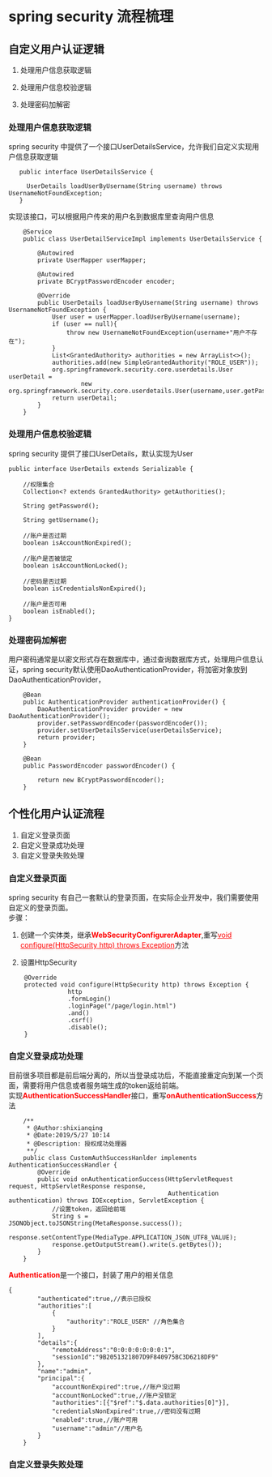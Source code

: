 # spring security 流程梳理

## 自定义用户认证逻辑

   1. 处理用户信息获取逻辑
   
   2. 处理用户信息校验逻辑
   
   3. 处理密码加解密
   
### 处理用户信息获取逻辑

   spring security 中提供了一个接口UserDetailsService，允许我们自定义实现用户信息获取逻辑
       
       public interface UserDetailsService {
       
       	 UserDetails loadUserByUsername(String username) throws UsernameNotFoundException;
       }
    
   实现该接口，可以根据用户传来的用户名到数据库里查询用户信息
        
        @Service
        public class UserDetailServiceImpl implements UserDetailsService {
        
            @Autowired
            private UserMapper userMapper;
        
            @Autowired
            private BCryptPasswordEncoder encoder;
        
            @Override
            public UserDetails loadUserByUsername(String username) throws UsernameNotFoundException {
                User user = userMapper.loadUserByUsername(username);
                if (user == null){
                    throw new UsernameNotFoundException(username+"用户不存在");
                }
                List<GrantedAuthority> authorities = new ArrayList<>();
                authorities.add(new SimpleGrantedAuthority("ROLE_USER"));
                org.springframework.security.core.userdetails.User userDetail =
                        new org.springframework.security.core.userdetails.User(username,user.getPassword(),authorities);
                return userDetail;
            }
        }


### 处理用户信息校验逻辑

   spring security 提供了接口UserDetails，默认实现为User
    
    public interface UserDetails extends Serializable {
        
        //权限集合
        Collection<? extends GrantedAuthority> getAuthorities();
    
        String getPassword();
    
        String getUsername();
    
        //账户是否过期
        boolean isAccountNonExpired();
    
        //账户是否被锁定
        boolean isAccountNonLocked();
    
        //密码是否过期
        boolean isCredentialsNonExpired();
    
        //账户是否可用
        boolean isEnabled();
    }
    
### 处理密码加解密
    
   用户密码通常是以密文形式存在数据库中，通过查询数据库方式，处理用户信息认证，spring security默认使用DaoAuthenticationProvider，将加密对象放到DaoAuthenticationProvider，
        
        @Bean
        public AuthenticationProvider authenticationProvider() {
            DaoAuthenticationProvider provider = new DaoAuthenticationProvider();
            provider.setPasswordEncoder(passwordEncoder());
            provider.setUserDetailsService(userDetailsService);
            return provider;
        }
    
        @Bean
        public PasswordEncoder passwordEncoder() {
    
            return new BCryptPasswordEncoder();
        }

## 个性化用户认证流程

1. 自定义登录页面
2. 自定义登录成功处理
3. 自定义登录失败处理

### 自定义登录页面
spring security 有自己一套默认的登录页面，在实际企业开发中，我们需要使用自定义的登录页面。
<br>步骤：

1. 创建一个实体类，继承<span style="color:red; font-weight: bold">WebSecurityConfigurerAdapter</span>,重写<span style="text-decoration:underline;color:red">void configure(HttpSecurity http) throws Exception</span>方法
2. 设置HttpSecurity 

		@Override
	    protected void configure(HttpSecurity http) throws Exception {
	        		http
	                .formLogin()
	                .loginPage("/page/login.html")
	                .and()
	                .csrf()
	                .disable();
	    }

### 自定义登录成功处理

目前很多项目都是前后端分离的，所以当登录成功后，不能直接重定向到某一个页面，需要将用户信息或者服务端生成的token返给前端。<br>
实现<span style="color:red; font-weight: bold">AuthenticationSuccessHandler</span>接口，重写<span style="color:red; font-weight: bold">onAuthenticationSuccess</span>方法

		/**
		 * @Author:shixianqing
		 * @Date:2019/5/27 10:14
		 * @Description: 授权成功处理器
		 **/
		public class CustomAuthSuccessHanlder implements AuthenticationSuccessHandler {
		    @Override
		    public void onAuthenticationSuccess(HttpServletRequest request, HttpServletResponse response,
		                                        Authentication authentication) throws IOException, ServletException {
		        //设置token，返回给前端
		        String s = JSONObject.toJSONString(MetaResponse.success());
		        response.setContentType(MediaType.APPLICATION_JSON_UTF8_VALUE);
		        response.getOutputStream().write(s.getBytes());
		    }
		}

<span style="color:red; font-weight: bold">Authentication</span>是一个接口，封装了用户的相关信息

	{
			"authenticated":true,//表示已授权
			"authorities":[
				{
					"authority":"ROLE_USER" //角色集合
				}
			],
			"details":{
				"remoteAddress":"0:0:0:0:0:0:0:1",
				"sessionId":"9B2051321807D9F840975BC3D6218DF9"
			},
			"name":"admin",
			"principal":{
				"accountNonExpired":true,//账户没过期
				"accountNonLocked":true,//账户没锁定
				"authorities":[{"$ref":"$.data.authorities[0]"}],
				"credentialsNonExpired":true,//密码没有过期
				"enabled":true,//账户可用
				"username":"admin"//用户名
			}
		}

### 自定义登录失败处理
